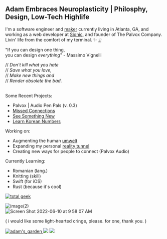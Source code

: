 ## Adam Embraces Neuroplasticity | Philosphy, Design, Low-Tech Highlife


I'm a software engineer and <a href="https://en.wikipedia.org/wiki/Maker_culture">maker</a> currently living in Atlanta, GA, and working as a web developer at <a href="https://github.com/adamSionic">Sionic</a>, and founder of The Palvox Company. <br> Livin' life from the comfort of my terminal. ✨ <a href="https://www.lesswrong.com/">*💡*</a>
<br>

"If you can design one thing, <br>
you can design *everything*" - Massimo Vignelli

// <i>Don't kill what you hate</i> <br>
// <i>Save what you love</i>, <br>
// <i>Make new things and</i> <br>
// <i>Render obsolete the bad</i>. <br>
<br>

Some Recent Projects:
- Palvox | Audio Pen Pals (v. 0.3)
- <a href="https://missed-connections.netlify.app/" target="_blank">Missed Connections</a>
- <a href="https://see-something-new.netlify.app/" target="_blank">See Something New</a>
- <a href="https://learn-korean-numbers.netlify.app/" target="_blank">Learn Korean Numbers</a>

Working on: 
- Augmenting the human <a href="https://en.wikipedia.org/wiki/Umwelt">umwelt</a>
- Expanding my personal <a href="https://en.wikipedia.org/wiki/Reality_tunnel">reality tunnel</a>
- Creating new ways for people to connect (Palvox Audio)

Currently Learning:
- Romanian (lang.)
- Knitting (skill)
- Swift (for iOS)
- Rust (because it's cool)

<a href="http://www.innergeek.us/geek-test.html"><img src="http://www.innergeek.us/grafix/avatars/totalgeek.gif" alt="total geek" border="0"></a>

![image(2)](https://user-images.githubusercontent.com/68540487/161441324-b1d82369-6db7-4bf3-9aaf-a812bc3dc6e4.gif) <br>
![Screen Shot 2022-06-10 at 9 58 07 AM](https://user-images.githubusercontent.com/68540487/173082232-a1a7e840-f65e-4137-a009-b25c669914b5.png)

( i would like some light-hearted cringe, please. for one, thank you. )

<a href="https://adams.land/" target="_blank"> ![adam's_garden](https://user-images.githubusercontent.com/68540487/133674549-b7864c7e-41d5-41ec-b4b0-ac0c85b7c3b6.gif) <a/> 
<img src="https://anlucas.neocities.org/263gggk.gif" /> <img src="https://anlucas.neocities.org/affection.gif" />
